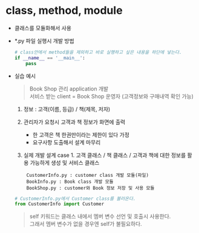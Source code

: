 # class, method, module

- 클래스를 모듈화해서 사용

- *.py 파일 실행시 개발 방법
    ```python
    # class안에서 method들을 제외하고 바로 실행하고 싶은 내용을 하단에 넣는다.
    if __name__ == '__main__':
        pass
    ```

- 실습 예시
    > Book Shop 관리 application 개발<br>
    > 서비스 받는 client = Book Shop 운영자 (고객정보와 구매내역 확인 가능)
    1. 정보 : 고객(이름, 등급) / 책(제목, 저자)
    2. 관리자가 요청시 고객과 책 정보가 화면에 출력
        - 한 고객은 책 한권만이라는 제한이 있다 가정
        - 요구사항 도출해서 설계 마무리
    3. 실제 개발 설계
        case 1. 고객 클래스 / 책 클래스 / 고객과 책에 대한 정보를 활용 가능하게 생성 및 서비스 클래스
        
            CustomerInfo.py : customer class 개발 모듈(파일)
            BookInfo.py : Book class 개발 모듈
            BookShop.py : customer와 Book 정보 저장 및 사용 모듈

    ```python
    # CustomerInfo.py에서 Customer class를 불러온다.
    from CustomerInfo import Customer
    ```
    > self 키워드는 클래스 내에서 멤버 변수 선언 및 호출시 사용한다.<br>
    > 그래서 멤버 변수가 없을 경우엔 self가 불필요하다.
